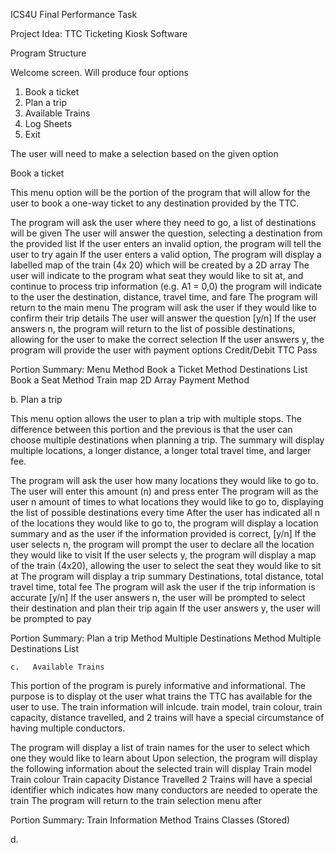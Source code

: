 ICS4U Final Performance Task

Project Idea: TTC Ticketing Kiosk Software

Program Structure

Welcome screen. Will produce four options
1. Book a ticket
2. Plan a trip
3. Available Trains
4. Log Sheets
5. Exit

The user will need to make a selection based on the given option

 Book a ticket

This menu option will be the portion of the program that will allow for the user to book a one-way ticket to any destination provided by the TTC.

The program will ask the user where they need to go, a list of destinations will be given
The user will answer the question, selecting a destination from the provided list
If the user enters an invalid option, the program will tell the user to try again
If the user enters a valid option, 
The program will display a labelled map of the train (4x 20) which will be created by a 2D array
The user will indicate to the program what seat they would like to sit at, and continue to  process trip information (e.g. A1 = 0,0)
the program will indicate to the user the destination, distance, travel time, and fare
The program will return to the main menu
The program will ask the user if they would like to confirm their trip details
The user will answer the question [y/n]
If the user answers n, the program will return to the list of possible destinations, allowing for the user to make the correct selection
If the user answers y, the program will provide the user with payment options
Credit/Debit
TTC Pass

Portion Summary:
Menu Method
Book a Ticket Method
Destinations List
Book a Seat Method
Train map 2D Array
Payment Method

   b.    Plan a trip

This menu option allows the user to plan a trip with multiple stops. The difference between this portion and the previous is that the user can choose multiple destinations when planning a trip. The summary will display multiple locations, a longer distance, a longer total travel time, and larger fee. 

The program will ask the user how many locations they would like to go to. 
The user will enter this amount (n) and press enter
The program will as the user n amount of times to what locations they would like to go to, displaying the list of possible destinations every time
After the user has indicated all n of the locations they would like to go to, the program will display a location summary and as the user if the information provided is correct, [y/n]
If the user selects n, the program will prompt the user to declare all the location they would like to visit
If the user selects y, the program will display a map of the train (4x20), allowing the user to select the seat they would like to sit at
The program will display a trip summary
Destinations, total distance, total travel time, total fee
The program will ask the user if the trip information is accurate [y/n]
If the user answers n, the user will be prompted to select their destination and plan their trip again
If the user answers y, the user will be prompted to pay

Portion Summary:
Plan a trip Method
Multiple Destinations Method
Multiple Destinations List

   
    c.   Available Trains

This portion of the program is purely informative and informational. The purpose is to display ot the user what trains the TTC has available for the user to use. The train information will inlcude. train model, train colour, train capacity, distance travelled, and 2 trains will have a special circumstance of having multiple conductors. 

The program will display a list of train names for the user to select which one they would like to learn about
Upon selection, the program will display the following information about the selected train will display
Train model
Train colour
Train capacity
Distance Travelled
2 Trains will have a special identifier which indicates how many conductors are needed to operate the train
The program will return to the train selection menu after 

Portion Summary:
Train Information Method
Trains Classes (Stored)

   d.   
